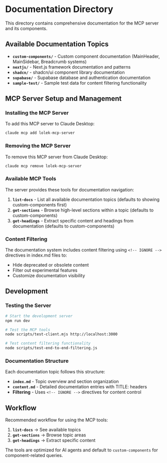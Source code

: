 # Documentation Directory

This directory contains comprehensive documentation for the MCP server and its components.

## Available Documentation Topics

- **`custom-components/`** - Custom component documentation (MainHeader, MainSidebar, Breadcrumb systems)
- **`nextjs/`** - Next.js framework documentation and patterns
- **`shadcn/`** - shadcn/ui component library documentation
- **`supabase/`** - Supabase database and authentication documentation
- **`sample-test/`** - Sample test data for content filtering functionality

## MCP Server Setup and Management

### Installing the MCP Server

To add this MCP server to Claude Desktop:

```bash
claude mcp add lolek-mcp-server
```

### Removing the MCP Server

To remove this MCP server from Claude Desktop:

```bash
claude mcp remove lolek-mcp-server
```

### Available MCP Tools

The server provides these tools for documentation navigation:

1. **`list-docs`** - List all available documentation topics (defaults to showing custom-components first)
2. **`get-sections`** - Browse high-level sections within a topic (defaults to custom-components)
3. **`get-headings`** - Extract specific content and headings from documentation (defaults to custom-components)

### Content Filtering

The documentation system includes content filtering using `<!-- IGNORE -->` directives in index.md files to:
- Hide deprecated or obsolete content
- Filter out experimental features
- Customize documentation visibility

## Development

### Testing the Server

```bash
# Start the development server
npm run dev

# Test the MCP tools
node scripts/test-client.mjs http://localhost:3000

# Test content filtering functionality
node scripts/test-end-to-end-filtering.js
```

### Documentation Structure

Each documentation topic follows this structure:
- **`index.md`** - Topic overview and section organization
- **`content.md`** - Detailed documentation entries with TITLE: headers
- **Filtering** - Uses `<!-- IGNORE -->` directives for content control

## Workflow

Recommended workflow for using the MCP tools:

1. **`list-docs`** → See available topics
2. **`get-sections`** → Browse topic areas  
3. **`get-headings`** → Extract specific content

The tools are optimized for AI agents and default to `custom-components` for component-related queries.